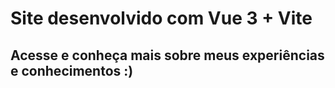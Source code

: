 # Site desenvolvido com Vue 3 + Vite

## Acesse e conheça mais sobre meus experiências e conhecimentos :)
